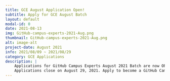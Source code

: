 ```yaml
---
title: GCE August Application Open!
subtitle: Apply for GCE August Batch
layout: default
modal-id: 0
date: 2021-08-13
img: GitHub-campus-experts-2021-Aug.png
thumbnail: GitHub-campus-experts-2021-Aug.png
alt: image-alt
project-date: August 2021
info: 2021/08/09 ~ 2021/08/29
category: GCE Applications
description: |
    Applications for GitHub Campus Experts August 2021 Batch are now OPEN!🚩
    Applications close on August 29, 2021. Apply to become a GitHub Campus Expert!🚀 Join our GCE Journey. We are waiting for you. 😊✨ https://apply.githubcampus.expert
---
```

